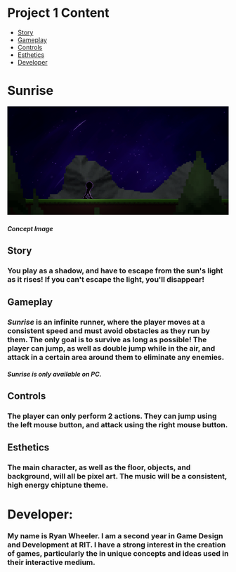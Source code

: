 # Project 1 Content
 - [Story](#story)
 - [Gameplay](#gameplay)
 - [Controls](#controls)
 - [Esthetics](#esthetics)
 - [Developer](#developer)
 
# Sunrise

<img src="https://github.com/rmw1356/IGME-230/blob/master/sunriseconcept.png" alt="Main">

##### Concept Image

<section class="description">

# Story

### You play as a shadow, and have to escape from the sun's light as it rises! If you can't escape the light, you'll disappear!

# Gameplay

### *Sunrise* is an **infinite runner**, where the player moves at a consistent speed and must avoid obstacles as they run by them. The only goal is to survive as long as possible! The player can jump, as well as double jump while in the air, and attack in a certain area around them to eliminate any enemies.

##### Sunrise is only available on PC.

# Controls

### The player can only perform 2 actions. They can jump using the left mouse button, and attack using the right mouse button.

# Esthetics
### The main character, as well as the floor, objects, and background, will all be pixel art. The music will be a consistent, high energy chiptune theme.

</section>

# Developer:

###  My name is Ryan Wheeler. I am a second year in Game Design and Development at RIT. I have a strong interest in the creation of games, particularly the in unique concepts and ideas used in their interactive medium.

</section>

